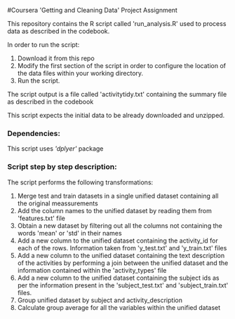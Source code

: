 #Coursera 'Getting and Cleaning Data' Project Assignment

This repository contains the R script called 'run_analysis.R' used to process data as described in the codebook.

In order to run the script:

1. Download it from this repo
2. Modify the first section of the script in order to configure the location of the data files within your working directory.
3. Run the script.

The script output is a file called 'activitytidy.txt' containing the summary file as described in the codebook

This script expects the initial data to be already downloaded and unzipped.

### Dependencies:

This script uses *'dplyer'* package

### Script step by step description:

The script performs the following transformations:

1. Merge test and train datasets in a single unified dataset containing all the original meassurements
2. Add the column names to the unified dataset by reading them from 'features.txt' file
3. Obtain a new dataset by filtering out all the columns not containing the words 'mean' or 'std' in their names
4. Add a new column to the unified dataset containing the activity_id for each of the rows. Information taken from 'y_test.txt' and 'y_train.txt' files
5. Add a new column to the unified dataset containing the text description of the activities by performing a join between the unified dataset and the information contained within the 'activity_types' file
6. Add a new column to the unified dataset containing the subject ids as per the information present in the 'subject_test.txt' and 'subject_train.txt' files.
7. Group unified dataset by subject and activity_description
8. Calculate group average for all the variables within the unified dataset


